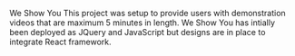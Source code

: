 We Show You
This project was setup to provide users with demonstration videos that are maximum 5 minutes in length. We Show You has intially been deployed as JQuery and JavaScript but designs are 
in place to integrate React framework.
